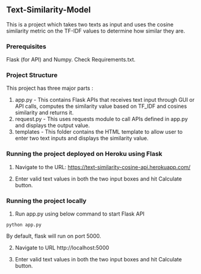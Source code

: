 ## Text-Similarity-Model
This is a project which takes two texts as input and uses the cosine similarity metric on the TF-IDF values to determine how similar they are.

### Prerequisites
Flask (for API) and Numpy. Check Requirements.txt.

### Project Structure
This project has three major parts :
1. app.py - This contains Flask APIs that receives text input through GUI or API calls, computes the similarity value based on TF_IDF and cosines similarity and returns it.
3. request.py - This uses requests module to call APIs defined in app.py and displays the output value.
4. templates - This folder contains the HTML template to allow user to enter two text inputs and displays the similarity value.

### Running the project deployed on Heroku using Flask
1. Navigate to the URL: https://text-similarity-cosine-api.herokuapp.com/

2. Enter valid text values in both the two input boxes and hit Calculate button.

### Running the project locally
1. Run app.py using below command to start Flask API
```
python app.py
```
By default, flask will run on port 5000.

2. Navigate to URL http://localhost:5000

3. Enter valid text values in both the two input boxes and hit Calculate button.
